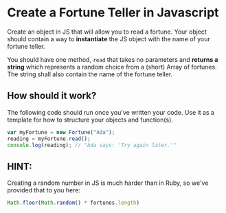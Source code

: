 # Create a Fortune Teller in Javascript
Create an object in JS that will allow you to read a fortune. Your object should contain a way to __instantiate__ the JS object with the name of your fortune teller.

You should have one method, `read` that takes no parameters and __returns a string__ which represents a random choice from a (short) Array of fortunes. The string shall also contain the name of the fortune teller.

## How should it work?
The following code should run once you've written your code. Use it as a template for how to structure your objects and function(s).

```javascript
var myFortune = new Fortune("Ada");
reading = myFortune.read();
console.log(reading); // "Ada says: 'Try again later.'"
```

## HINT:
Creating a random number in JS is much harder than in Ruby, so we've provided that to you here:
```javascript
Math.floor(Math.random() * fortunes.length)
```
